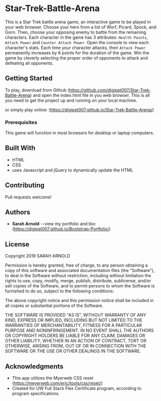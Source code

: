 # Star-Trek-Battle-Arena

This is a Star Trek battle arena game, an interactive game to be played in your web browser. Choose your hero from a list of Worf, Picard, Spock, and Gorn.  Then, choose your opposing enemy to battle from the remaining characters. Each character in the game has 3 attributes: `Health Points`, `Attack Power` and `Counter Attack Power`. Open the console to view each character's stats. Each time your character attacks, their `Attack Power` permanently increases by 6 points for the duration of the game. Win the game by cleverly selecting the proper order of opponents to attack and defeating all opponents.  

## Getting Started

To play, download from Github (https://github.com/digipet007/Star-Trek-Battle-Arena) and open the index.html file in you web browser. This is all you need to get the project up and running on your local machine.

or simply play online: (https://digipet007.github.io/Star-Trek-Battle-Arena/)

### Prerequisites

This game will function in most browsers for desktop or laptop computers.

## Built With

* HTML
* CSS
* uses Javascript and jQuery to dynamically update the HTML

## Contributing

Pull requests welcome!

## Authors

* **Sarah Arnold** --view my portfolio and bio: (https://digipet007.github.io/Bootstrap-Portfolio/)


## License

Copyright 2019 SARAH ARNOLD

Permission is hereby granted, free of charge, to any person obtaining a copy of this software and associated documentation files (the "Software"), to deal in the Software without restriction, including without limitation the rights to use, copy, modify, merge, publish, distribute, sublicense, and/or sell copies of the Software, and to permit persons to whom the Software is furnished to do so, subject to the following conditions:

The above copyright notice and this permission notice shall be included in all copies or substantial portions of the Software.

THE SOFTWARE IS PROVIDED "AS IS", WITHOUT WARRANTY OF ANY KIND, EXPRESS OR IMPLIED, INCLUDING BUT NOT LIMITED TO THE WARRANTIES OF MERCHANTABILITY, FITNESS FOR A PARTICULAR PURPOSE AND NONINFRINGEMENT. IN NO EVENT SHALL THE AUTHORS OR COPYRIGHT HOLDERS BE LIABLE FOR ANY CLAIM, DAMAGES OR OTHER LIABILITY, WHETHER IN AN ACTION OF CONTRACT, TORT OR OTHERWISE, ARISING FROM, OUT OF OR IN CONNECTION WITH THE SOFTWARE OR THE USE OR OTHER DEALINGS IN THE SOFTWARE.

## Acknowledgments

* This app utilizes the Myerweb CSS reset (https://meyerweb.com/eric/tools/css/reset/) 
* Created for UW Full Stack Flex Certificate program, according to program specifications.
